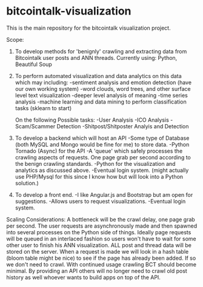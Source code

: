 # bitcointalk-visualization
This is the main repository for the bitcointalk visualization project.  

Scope:

1.  To develop methods for 'benignly' crawling and extracting data from Bitcointalk user posts and ANN threads.
      Currently using:  Python,  Beautiful Soup
      
2.  To perform automated visualization and data analytics on this data which may including:
      -sentiment analysis and emotion detection (have our own working system)
      -word clouds, word trees, and other surface level text visualization 
      -deeper level analysis of meaning
      -time series analysis
      -machine learning and data mining to perform classification tasks (sklearn to start)
     
     On the following Possible tasks:
       -User Analysis
       -ICO Analysis
       -Scam/Scammer Detection
       -Shitpost/Shitposter Analyis and Detection
      
3. To develop a backend which will host an API
       -Some type of Database (both MySQL and Mongo would be fine for me) to store data.
       -Python Tornado (Async) for the API
       -A 'queue' which safely processes the crawling aspects of requests.  One page grab per second according to the benign crawling standards.
       -Python for the visualization and analytics as discussed above.
       -Eventual login system. (might actually use PHP/Mysql for this since I know how but will look into a Python solution.)
       
4.  To develop a front end.
       -I like Angular.js and Bootstrap but am open for suggestions.
       -Allows users to request visualizations.
       -Eventual login system.
       
Scaling Considerations:  A bottleneck will be the crawl delay, one page grab per second.  The user requests are asynchronously made and
then spawned into several processes on the Python side of things. Ideally page requests will be queued in an interlaced fashion so users won't
have to wait for some other user to finish his ANN visualization.   ALL post and thread data will be stored on the server.  When a request is
made we will look in a hash table (bloom table might be nice) to see if the page has already been added. If so we don't need to crawl. 
With continued usage crawling BCT should become minimal.  By providing an API others will no longer need to crawl old post history as well
whoever wants to build apps on top of the API.

